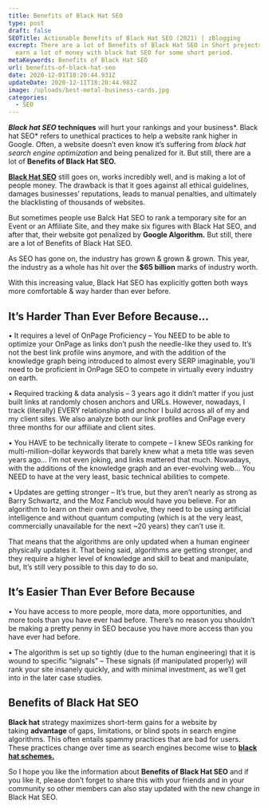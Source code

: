 ```yaml
---
title: Benefits of Black Hat SEO
type: post
draft: false
SEOTitle: Actionable Benefits of Black Hat SEO (2021) | zBlogging
excrept: There are a lot of Benefits of Black Hat SEO in Short projects. You can
  earn a lot of money with black hat SEO for some short period.
metaKeywords: Benefits of Black Hat SEO
url: benefits-of-black-hat-seo
date: 2020-12-01T18:20:44.931Z
updateDate: 2020-12-11T18:20:44.982Z
image: /uploads/best-metal-business-cards.jpg
categories:
  - SEO
---
```

***Black hat SEO* techniques** will hurt your rankings and your business*. Black hat SEO* refers to unethical practices to help a website rank higher in Google. Often, a website doesn’t even know it’s suffering from *black hat search engine optimization* and being penalized for it. But still, there are a lot of **Benefits of Black Hat SEO.**

**[Black Hat SEO](https://zblogging.com/category/black-hat-seo/)** still goes on, works incredibly well, and is making a lot of people money. The drawback is that it goes against all ethical guidelines, damages businesses’ reputations, leads to manual penalties, and ultimately the blacklisting of thousands of websites.

But sometimes people use Balck Hat SEO to rank a temporary site for an Event or an Affiliate Site, and they make six figures with Black Hat SEO, and after that, their website got penalized by **Google Algorithm.** But still, there are a lot of Benefits of Black Hat SEO.

As SEO has gone on, the industry has grown & grown & grown. This year, the industry as a whole has hit over the **$65 billion** marks of industry worth.

With this increasing value, Black Hat SEO has explicitly gotten both ways more comfortable & way harder than ever before.

## **It’s Harder Than Ever Before Because…**

• It requires a level of OnPage Proficiency – You NEED to be able to optimize your OnPage as links don’t push the needle-like they used to. It’s not the best link profile wins anymore, and with the addition of the knowledge graph being introduced to almost every SERP imaginable, you’ll need to be proficient in OnPage SEO to compete in virtually every industry on earth.

• Required tracking & data analysis – 3 years ago it didn’t matter if you just built links at randomly chosen anchors and URLs. However, nowadays, I track (literally) EVERY relationship and anchor I build across all of my and my client sites. We also analyze both our link profiles and OnPage every three months for our affiliate and client sites.

• You HAVE to be technically literate to compete – I knew SEOs ranking for multi-million-dollar keywords that barely knew what a meta title was seven years ago… I’m not even joking, and links mattered that much. Nowadays, with the additions of the knowledge graph and an ever-evolving web… You NEED to have at the very least, basic technical abilities to compete.

• Updates are getting stronger – It’s true, but they aren’t nearly as strong as Barry Schwartz, and the Moz Fanclub would have you believe. For an algorithm to learn on their own and evolve, they need to be using artificial intelligence and without quantum computing (which is at the very least, commercially unavailable for the next ~20 years) they can’t use it.

That means that the algorithms are only updated when a human engineer physically updates it. That being said, algorithms are getting stronger, and they require a higher level of knowledge and skill to beat and manipulate, but, It’s still very possible to this day to do so.

## **It’s Easier Than Ever Before Because**

• You have access to more people, more data, more opportunities, and more tools than you have ever had before. There’s no reason you shouldn’t be making a pretty penny in SEO because you have more access than you have ever had before.

• The algorithm is set up so tightly (due to the human engineering) that it is wound to specific “signals” – These signals (if manipulated properly) will rank your site insanely quickly, and with minimal investment, as we’ll get into in the later case studies.

## Benefits of Black Hat SEO

**Black hat** strategy maximizes short-term gains for a website by taking **advantage** of gaps, limitations, or blind spots in search engine algorithms. This often entails spammy practices that are bad for users. These practices change over time as search engines become wise to **[black hat schemes.](https://www.wordstream.com/black-hat-seo)**

So I hope you like the information about **Benefits of Black Hat SEO** and if you like it, please don’t forget to share this with your friends and in your community so other members can also stay updated with the new change in Black Hat SEO.